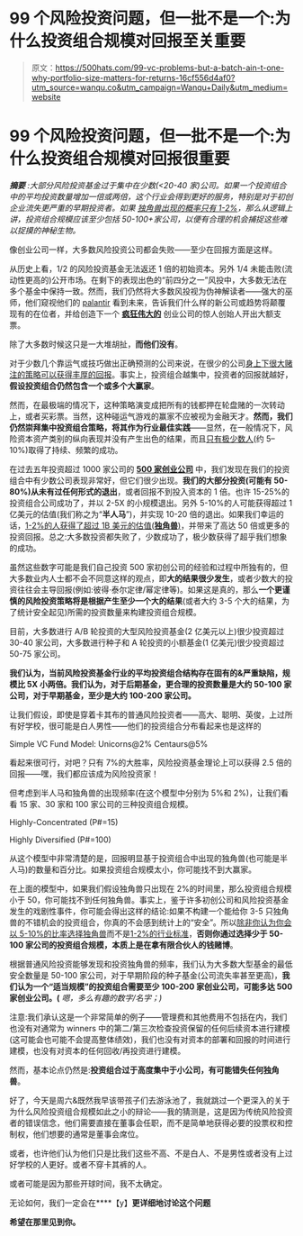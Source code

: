 # 99 个风险投资问题，但一批不是一个:为什么投资组合规模对回报至关重要

> 原文：<https://500hats.com/99-vc-problems-but-a-batch-ain-t-one-why-portfolio-size-matters-for-returns-16cf556d4af0?utm_source=wanqu.co&utm_campaign=Wanqu+Daily&utm_medium=website>



# 99 个风险投资问题，但一批不是一个:为什么投资组合规模对回报很重要

***摘要*** *:大部分风险投资基金过于集中在少数(<20-40 家)公司。如果一个投资组合中的平均投资数量增加一倍或两倍，这个行业会得到更好的服务，特别是对于初创企业流失更严重的早期投资者。如果* [*独角兽出现的概率只有 1-2%*](https://www.cbinsights.com/blog/unicorn-conversion-rate/)*，那么从逻辑上讲，投资组合规模应该至少包括 50-100+家公司，以便有合理的机会捕捉这些难以捉摸的神秘生物。*

像创业公司一样，大多数风险投资公司都会失败——至少在回报方面是这样。

从历史上看，1/2 的风险投资基金无法返还 1 倍的初始资本。另外 1/4 未能击败(流动性更高的)公开市场。在剩下的表现出色的“前四分之一”风投中，大多数无法在多个基金中保持一致。然而，我们仍然将大多数风投视为伪神解读者——强大的巫师，他们窥视他们的 [palantir](http://en.wikipedia.org/wiki/Palant%C3%ADr) 看到未来，告诉我们什么样的新公司或趋势将颠覆现有的在位者，并给创造下一个 [**疯狂伟大的**](http://www.amazon.com/gp/product/0140291776/) 创业公司的惊人创始人开出大额支票。

除了大多数时候这只是一大堆胡扯，**而他们没有**。

对于少数几个靠运气或技巧做出正确预测的公司来说，在很少的公司[身上下很大赌注的策略可以获得丰厚的回报](http://en.wikipedia.org/wiki/Benchmark_%28venture_capital_firm%29)。事实上，投资组合越集中，投资者的回报就越好，**假设投资组合仍然包含一个或多个大赢家**。

然而，在最极端的情况下，这种策略演变成把所有的钱都押在轮盘赌的一次转动上，或者买彩票。当然，这种碰运气游戏的赢家不应被视为金融天才。**然而，我们仍然崇拜集中投资组合策略，将其作为行业最佳实践**——显然，在一般情况下，风险资本资产类别的纵向表现并没有产生出色的结果，而且[只有极少数人](https://www.cbinsights.com/blog/billion-dollar-exit-venture-capital/)(约 5–10%)取得了持续、频繁的成功。

在过去五年投资超过 1000 家公司的 [**500 家创业公司**](http://500.co) 中，我们发现在我们的投资组合中有少数公司表现非常好，但它们很少出现。**我们的大部分投资(可能有 50-80%)从未有过任何形式的退出**，或者回报不到投入资本的 1 倍。也许 15-25%的投资组合公司成功了，并以 2-5X 的小规模退出。另外 5-10%的人可能获得超过 1 亿美元的估值(我们称之为“**半人马**”)，并实现 10-20 倍的退出。如果我们幸运的话，[1-2%的人获得了超过 1B 美元的估值(**独角兽**)](https://www.cbinsights.com/blog/unicorn-conversion-rate/)，并带来了高达 50 倍或更多的投资回报。总之:大多数投资都失败了，少数成功了，极少数获得了超乎我们想象的成功。

虽然这些数字可能是我们自己投资 500 家初创公司的经验和过程中所独有的，但大多数业内人士都不会不同意这样的观点，即**大的结果很少发生**，或者少数大的投资往往会主导回报(例如:彼得·泰尔定律/幂定律等)。如果这是真的，那么**一个更谨慎的风险投资策略将是根据产生至少一个大的结果**(或者大约 3-5 个大的结果，为了统计安全起见)所需的投资数量来构建投资组合规模。

目前，大多数进行 A/B 轮投资的大型风险投资基金(2 亿美元以上)很少投资超过 30-40 家公司，大多数进行种子和 A 轮投资的小额基金(1 亿美元)很少投资超过 50-75 家公司。

**我们认为，当前风险投资基金行业的平均投资组合结构存在固有的&严重缺陷，规模比 5X 小两倍。我们认为，对于后期基金，更合理的投资数量是大约 50-100 家公司，对于早期基金，至少是大约 100-200 家公司。**

让我们假设，即使是穿着卡其布的普通风险投资者——高大、聪明、英俊，上过所有好学校，很可能是白人男性——他们的投资组合分布看起来也是这样的



Simple VC Fund Model: Unicorns@2% Centaurs@5%



看起来很可行，对吧？只有 7%的大胜率，风险投资基金理论上可以获得 2.5 倍的回报——嘿，我们都应该成为风险投资家！

但考虑到半人马和独角兽的出现频率(在这个模型中分别为 5%和 2%)，让我们看看 15 家、30 家和 100 家公司的三种投资组合规模。



Highly-Concentrated (P#=15)







Highly Diversified (P#=100)



从这个模型中非常清楚的是，回报明显基于投资组合中出现的独角兽(也可能是半人马)的数量和百分比。如果投资组合规模太小，你可能找不到大赢家。

在上面的模型中，如果我们假设独角兽只出现在 2%的时间里，那么投资组合规模小于 50，你可能找不到任何独角兽。事实上，鉴于许多初创公司和风险投资基金发生的戏剧性事件，你可能会得出这样的结论:如果不构建一个能给你 3-5 只独角兽的不错机会的投资组合，你真的不会感到统计上的“安全”。所以[除非你认为你会以 5-10%的比率选择独角兽](https://www.cbinsights.com/blog/billion-dollar-exit-venture-capital/)而不是[1-2%的行业标准](https://www.cbinsights.com/blog/unicorn-conversion-rate/)，**否则你通过选择少于 50-100 家公司的投资组合规模，本质上是在拿有限合伙人的钱赌博**。

根据普通风险投资能够发现和投资独角兽的频率，我们认为大多数大型基金的最低安全数量是 50-100 家公司，对于早期阶段的种子基金(公司流失率甚至更高)，**我们认为一个“适当规模”的投资组合需要至少 100-200 家创业公司，可能多达 500 家创业公司。(** *嗯，多么有趣的数字/名字；)*

注意:我们承认这是一个非常简单的例子——管理费和其他费用不包括在内，我们也没有对通常为 winners 中的第二/第三次检查投资保留的任何后续资本进行建模(这可能会也可能不会提高整体绩效)，我们也没有对资本的部署和回报的时间进行建模，也没有对资本的任何回收/再投资进行建模。

然而，基本论点仍然是:**投资组合过于高度集中于小公司，有可能错失任何独角兽**。

好了，今天是周六&既然我早该带孩子们去游泳池了，我就跳过一个更深入的关于为什么风险投资组合规模如此之小的辩论——我的猜测是，这是因为传统风险投资者的错误信念，他们需要直接在董事会任职，而不是简单地获得必要的投票权和控制权，他们想要的通常是董事会席位。

或者，也许他们认为他们只是比我们这些不高、不是白人、不是男性或者没有上过好学校的人更好。或者不穿卡其裤的人。

或者可能是因为那些开球时间，我不太确定。

无论如何，我们一定会在[](http://PreMoney.co)****【y】**更详细地讨论这个问题**

**希望在那里见到你。**
